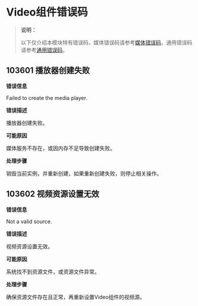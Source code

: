 # Video组件错误码
<!--Kit: ArkUI-->
<!--Subsystem: ArkUI-->
<!--Owner: @sd-wu-->
<!--Designer: @sunbees-->
<!--Tester: @liuli0427-->
<!--Adviser: @HelloCrease-->

> **说明：**
>
> 以下仅介绍本模块特有错误码，媒体错误码请参考[媒体错误码](../apis-media-kit/errorcode-media.md)，通用错误码请参考[通用错误码](../errorcode-universal.md)。

## 103601 播放器创建失败

**错误信息**

Failed to create the media player.

**错误描述**

播放器创建失败。

**可能原因**

媒体服务不存在，或因内存不足导致创建失败。

**处理步骤**

销毁当前实例，并重新创建，如果重新创建失败，则停止相关操作。

## 103602 视频资源设置无效

**错误信息**

Not a valid source.

**错误描述**

视频资源设置无效。

**可能原因**

系统找不到资源文件，或资源文件异常。

**处理步骤**

确保资源文件存在且正常，再重新设置Video组件的视频源。